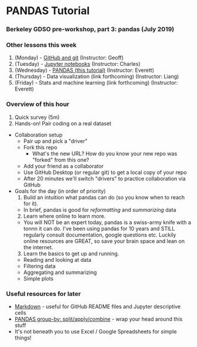 # PANDAS Tutorial
### Berkeley GDSO pre-workshop, part 3: pandas (July 2019)

### Other lessons this week
1. (Monday) - [GitHub and git](https://github.com/geoffbacon/collaboration) (Instructor: Geoff)
1. (Tuesday) - [Jupyter notebooks]() (Instructor: Charles)
1. (Wednesday) - [PANDAS (this tutorial)]() (Instructor: Everett)
1. (Thursday) - Data visualization (link forthcoming) (Instructor: Liang)
1. (Friday) - Stats and machine learning (link forthcoming) (Instructor: Everett)

### Overview of this hour
1. Quick survey (5m)
1. Hands-on! Pair coding on a real dataset
  - Collaboration setup
      - Pair up and pick a "driver"
      - Fork this repo
        - What's the new URL? How do you know your new repo was "forked" from this one?
      - Add your friend as a collaborator
      - Use GitHub Desktop (or regular git) to get a local copy of your repo
    - After 20 minutes we'll switch "drivers" to practice collaboration via GitHub
  - Goals for the day (in order of priority)
    1. Build an intuition what pandas can do (so you know when to reach for it).
      - In brief, pandas is good for _reformatting_ and _summarizing_ data
    2. Learn where online to learn more.
      - You will NOT be an expert today, pandas is a swiss-army knife with a tonnn it can do. I've been using pandas for 10 years and STILL regularly consult documentation, google questions etc. Luckily online resources are GREAT, so save your brain space and lean on the internet.
    3. Learn the basics to get up and running.
      - Reading and looking at data
      - Filtering data
      - Aggregating and summarizing
      - Simple plots


### Useful resources for later
  - [Markdown](https://help.github.com/en/articles/basic-writing-and-formatting-syntax) - useful for GitHub README files and Jupyter descriptive cells
  - [PANDAS group-by: split/apply/combine](https://pandas.pydata.org/pandas-docs/stable/user_guide/groupby.html) - wrap your head around this stuff
  - It's not beneath you to use Excel / Google Spreadsheets for simple things!

